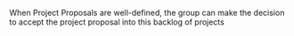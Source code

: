 When Project Proposals are well-defined, the group can make the decision to accept the project proposal into this backlog of projects
